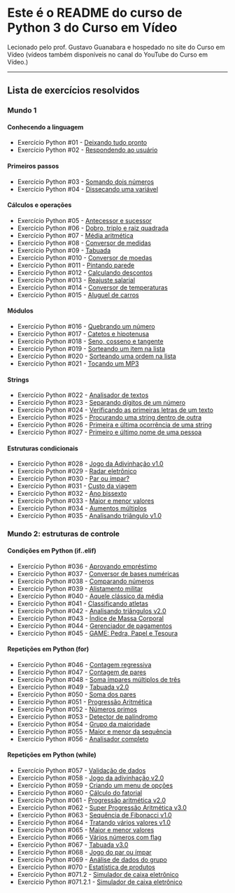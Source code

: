 
# Este é o README do curso de Python 3 do Curso em Vídeo

Lecionado pelo prof. Gustavo Guanabara e hospedado no site do Curso em Vídeo (vídeos também disponíveis no canal do YouTube do Curso em Vídeo.)

---

## Lista de exercícios resolvidos

### Mundo 1

#### Conhecendo a linguagem

- Exercício Python #01 - [Deixando tudo pronto](https://github.com/lucas23455/Python/blob/main/Mundo%201/002.py)
- Exercício Python #02 - [Respondendo ao usuário](https://github.com/lucas23455/Python/blob/main/Mundo%201/003.py)

#### Primeiros passos

- Exercício Python #03 - [Somando dois números](https://github.com/lucas23455/Python/blob/main/Mundo%201/003.py)
- Exercício Python #04 - [Dissecando uma variável](https://github.com/lucas23455/Python/blob/main/Mundo%201/004.py)

#### Cálculos e operações

- Exercício Python #05 - [Antecessor e sucessor](https://github.com/lucas23455/Python/blob/main/Mundo%201/005.py)
- Exercício Python #06 - [Dobro, triplo e raiz quadrada](https://github.com/lucas23455/Python/blob/main/Mundo%201/006.py)
- Exercício Python #07 - [Média aritmética](https://github.com/lucas23455/Python/blob/main/Mundo%201/007.py)
- Exercício Python #08 - [Conversor de medidas](https://github.com/lucas23455/Python/blob/main/Mundo%201/008.py)
- Exercício Python #09 - [Tabuada](https://github.com/lucas23455/Python/blob/main/Mundo%201/009.py)
- Exercício Python #010 - [Conversor de moedas](https://github.com/lucas23455/Python/blob/main/Mundo%201/010.py)
- Exercício Python #011 - [Pintando parede](https://github.com/lucas23455/Python/blob/main/Mundo%201/011.py)
- Exercício Python #012 - [Calculando descontos](https://github.com/lucas23455/Python/blob/main/Mundo%201/012.py)
- Exercício Python #013 - [Reajuste salarial](https://github.com/lucas23455/Python/blob/main/Mundo%201/013.py)
- Exercício Python #014 - [Conversor de temperaturas](https://github.com/lucas23455/Python/blob/main/Mundo%201/014.py)
- Exercício Python #015 - [Aluguel de carros](https://github.com/lucas23455/Python/blob/main/Mundo%201/015.py)

#### Módulos

- Exercício Python #016 - [Quebrando um número](https://github.com/lucas23455/Python/blob/main/Mundo%201/016.py)
- Exercício Python #017 - [Catetos e hipotenusa](https://github.com/lucas23455/Python/blob/main/Mundo%201/017.py)
- Exercício Python #018 - [Seno, cosseno e tangente](https://github.com/lucas23455/Python/blob/main/Mundo%201/018.py)
- Exercício Python #019 - [Sorteando um item na lista](https://github.com/lucas23455/Python/blob/main/Mundo%201/019.py)
- Exercício Python #020 - [Sorteando uma ordem na lista](https://github.com/lucas23455/Python/blob/main/Mundo%201/020.py)
- Exercício Python #021 - [Tocando um MP3](https://github.com/lucas23455/Python/blob/main/Mundo%201/021.py)

#### Strings

- Exercício Python #022 - [Analisador de textos](https://github.com/lucas23455/Python/blob/main/Mundo%201/022.py)
- Exercício Python #023 - [Separando dígitos de um número](https://github.com/lucas23455/Python/blob/main/Mundo%201/023.py)
- Exercício Python #024 - [Verificando as primeiras letras de um texto](https://github.com/lucas23455/Python/blob/main/Mundo%201/024.py)
- Exercício Python #025 - [Procurando uma string dentro de outra](https://github.com/lucas23455/Python/blob/main/Mundo%201/025.py)
- Exercício Python #026 - [Primeira e última ocorrência de uma string](https://github.com/lucas23455/Python/blob/main/Mundo%201/026.py)
- Exercício Python #027 - [Primeiro e último nome de uma pessoa](https://github.com/lucas23455/Python/blob/main/Mundo%201/027.py)

#### Estruturas condicionais

- Exercício Python #028 - [Jogo da Adivinhação v1.0](https://github.com/lucas23455/Python/blob/main/Mundo%201/028.py)
- Exercício Python #029 - [Radar eletrônico](https://github.com/lucas23455/Python/blob/main/Mundo%201/029.py)
- Exercício Python #030 - [Par ou ímpar?](https://github.com/lucas23455/Python/blob/main/Mundo%201/030.py)
- Exercício Python #031 - [Custo da viagem](https://github.com/lucas23455/Python/blob/main/Mundo%201/031.py)
- Exercício Python #032 - [Ano bissexto](https://github.com/lucas23455/Python/blob/main/Mundo%201/032.py)
- Exercício Python #033 - [Maior e menor valores](https://github.com/lucas23455/Python/blob/main/Mundo%201/033.py)
- Exercício Python #034 - [Aumentos múltiplos](https://github.com/lucas23455/Python/blob/main/Mundo%201/034.py)
- Exercício Python #035 - [Analisando triângulo v1.0](https://github.com/lucas23455/Python/blob/main/Mundo%201/035.py)

### Mundo 2: estruturas de controle

#### Condições em Python (if..elif)

- Exercício Python #036 - [Aprovando empréstimo](https://github.com/lucas23455/Python/blob/main/Mundo%202/036.py)
- Exercício Python #037 - [Conversor de bases numéricas](https://github.com/lucas23455/Python/blob/main/Mundo%202/037.py)
- Exercício Python #038 - [Comparando números](https://github.com/lucas23455/Python/blob/main/Mundo%202/038.py)
- Exercício Python #039 - [Alistamento militar](https://github.com/lucas23455/Python/blob/main/Mundo%202/039.py)
- Exercício Python #040 - [Aquele clássico da média](https://github.com/lucas23455/Python/blob/main/Mundo%202/040.py)
- Exercício Python #041 - [Classificando atletas](https://github.com/lucas23455/Python/blob/main/Mundo%202/041.py)
- Exercício Python #042 - [Analisando triângulos v2.0](https://github.com/lucas23455/Python/blob/main/Mundo%202/042.py)
- Exercício Python #043 - [Índice de Massa Corporal](https://github.com/lucas23455/Python/blob/main/Mundo%202/043.py)
- Exercício Python #044 - [Gerenciador de pagamentos](https://github.com/lucas23455/Python/blob/main/Mundo%202/044.py)
- Exercício Python #045 - [GAME: Pedra, Papel e Tesoura](https://github.com/lucas23455/Python/blob/main/Mundo%202/045.py)

#### Repetições em Python (for)

- Exercício Python #046 - [Contagem regressiva](https://github.com/lucas23455/Python/blob/main/Mundo%201/046.py)
- Exercício Python #047 - [Contagem de pares](https://github.com/lucas23455/Python/blob/main/Mundo%201/047.py)
- Exercício Python #048 - [Soma ímpares múltiplos de três](https://github.com/lucas23455/Python/blob/main/Mundo%201/048.py)
- Exercício Python #049 - [Tabuada v2.0](https://github.com/lucas23455/Python/blob/main/Mundo%201/049.py)
- Exercício Python #050 - [Soma dos pares](https://github.com/lucas23455/Python/blob/main/Mundo%201/050.py)
- Exercício Python #051 - [Progressão Aritmética](https://github.com/lucas23455/Python/blob/main/Mundo%201/051.py)
- Exercício Python #052 - [Números primos](https://github.com/lucas23455/Python/blob/main/Mundo%201/052.py)
- Exercício Python #053 - [Detector de palíndromo](https://github.com/lucas23455/Python/blob/main/Mundo%201/053.py)
- Exercício Python #054 - [Grupo da maioridade](https://github.com/lucas23455/Python/blob/main/Mundo%201/054.py)
- Exercício Python #055 - [Maior e menor da sequência](https://github.com/lucas23455/Python/blob/main/Mundo%201/055.py)
- Exercício Python #056 - [Analisador completo](https://github.com/lucas23455/Python/blob/main/Mundo%201/056.py)

#### Repetições em Python (while)

- Exercício Python #057 - [Validação de dados](https://github.com/lucas23455/Python/blob/main/Mundo%201/057.py)
- Exercício Python #058 - [Jogo da adivinhação v2.0](https://github.com/lucas23455/Python/blob/main/Mundo%201/058.py)
- Exercício Python #059 - [Criando um menu de opções](https://github.com/lucas23455/Python/blob/main/Mundo%201/059.py)
- Exercício Python #060 - [Cálculo do fatorial](https://github.com/lucas23455/Python/blob/main/Mundo%201/060.py)
- Exercício Python #061 - [Progressão aritmética v2.0](https://github.com/lucas23455/Python/blob/main/Mundo%201/061.py)
- Exercício Python #062 - [Super Progressão Aritmética v3.0](https://github.com/lucas23455/Python/blob/main/Mundo%201/062.py)
- Exercício Python #063 - [Sequência de Fibonacci v1.0](https://github.com/lucas23455/Python/blob/main/Mundo%201/063.py)
- Exercício Python #064 - [Tratando vários valores v1.0](https://github.com/lucas23455/Python/blob/main/Mundo%201/064.py)
- Exercício Python #065 - [Maior e menor valores](https://github.com/lucas23455/Python/blob/main/Mundo%201/065.py)
- Exercício Python #066 - [Vários números com flag](https://github.com/lucas23455/Python/blob/main/Mundo%201/066.py)
- Exercício Python #067 - [Tabuada v3.0](https://github.com/lucas23455/Python/blob/main/Mundo%201/067.py)
- Exercício Python #068 - [Jogo do par ou ímpar](https://github.com/lucas23455/Python/blob/main/Mundo%201/068.py)
- Exercício Python #069 - [Análise de dados do grupo](https://github.com/lucas23455/Python/blob/main/Mundo%201/069.py)
- Exercício Python #070 - [Estatística de produtos](https://github.com/lucas23455/Python/blob/main/Mundo%201/070.py)
- Exercício Python #071.2 - [Simulador de caixa eletrônico](https://github.com/lucas23455/Python/blob/main/Mundo%201/071.py)
- Exercício Python #071.2.1 - [Simulador de caixa eletrônico](https://github.com/lucas23455/Python/blob/main/Mundo%201/072.py)

